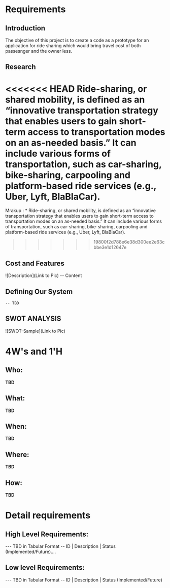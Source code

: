 # Requirements
## Introduction
  The objective of this project is to create a code as a prototype for an  application for ride sharing which would bring travel cost of both passesnger and the owner less.
## Research
<<<<<<< HEAD
Ride-sharing, or shared mobility, is defined as an “innovative transportation strategy that enables users to gain short-term access to transportation modes on an as-needed basis.” It can include various forms of transportation, such as car-sharing, bike-sharing, carpooling and platform-based ride services (e.g., Uber, Lyft, BlaBlaCar).
=======
Mrakup : * Ride-sharing, or shared mobility, is defined as an “innovative transportation strategy that enables users to gain short-term access to transportation modes on an as-needed basis.” It can include various forms of transportation, such as car-sharing, bike-sharing, carpooling and platform-based ride services (e.g., Uber, Lyft, BlaBlaCar).
>>>>>>> 19800f2d788e6e38d300ee2e63cbbe3e1d12647e

## Cost and Features
![Description](Link to Pic)
-- Content 
## Defining Our System
    -- TBD
## SWOT ANALYSIS
![SWOT-Sample](Link to Pic)

# 4W&#39;s and 1&#39;H

## Who:

**TBD**

## What:

**TBD**

## When:

**TBD**

## Where:

**TBD**

## How:

**TBD**

# Detail requirements
## High Level Requirements:
--- TBD in Tabular Format 
-- ID | Description | Status (Implemented/Future)....


##  Low level Requirements:
--- TBD in Tabular Format 
-- ID | Description | Status (Implemented/Future)
